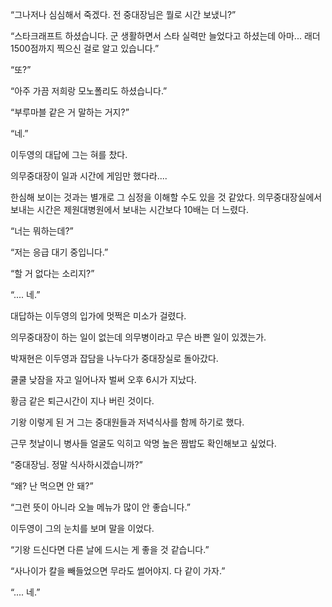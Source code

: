 “그나저나 심심해서 죽겠다. 전 중대장님은 뭘로 시간 보냈니?”

“스타크래프트 하셨습니다. 군 생활하면서 스타 실력만 늘었다고 하셨는데 아마... 래더 1500점까지 찍으신 걸로 알고 있습니다.”

“또?”

“아주 가끔 저희랑 모노폴리도 하셨습니다.”

“부루마블 같은 거 말하는 거지?”

“네.”

이두영의 대답에 그는 혀를 찼다.

의무중대장이 일과 시간에 게임만 했다라....

한심해 보이는 것과는 별개로 그 심정을 이해할 수도 있을 것 같았다. 의무중대장실에서 보내는 시간은 제원대병원에서 보내는 시간보다 10배는 더 느렸다.

“너는 뭐하는데?”

“저는 응급 대기 중입니다.”

“할 거 없다는 소리지?”

“.... 네.”

대답하는 이두영의 입가에 멋쩍은 미소가 걸렸다.

의무중대장이 하는 일이 없는데 의무병이라고 무슨 바쁜 일이 있겠는가.

박재현은 이두영과 잡담을 나누다가 중대장실로 돌아갔다.

쿨쿨 낮잠을 자고 일어나자 벌써 오후 6시가 지났다.

황금 같은 퇴근시간이 지나 버린 것이다.

기왕 이렇게 된 거 그는 중대원들과 저녁식사를 함께 하기로 했다.

근무 첫날이니 병사들 얼굴도 익히고 악명 높은 짬밥도 확인해보고 싶었다.

“중대장님. 정말 식사하시겠습니까?”

“왜? 난 먹으면 안 돼?”

“그런 뜻이 아니라 오늘 메뉴가 많이 안 좋습니다.”

이두영이 그의 눈치를 보며 말을 이었다.

“기왕 드신다면 다른 날에 드시는 게 좋을 것 같습니다.”

“사나이가 칼을 빼들었으면 무라도 썰어야지. 다 같이 가자.”

“.... 네.”